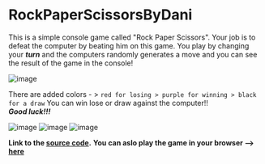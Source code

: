 # RockPaperScissorsByDani
This is a simple console game called "Rock Paper Scissors". Your job is to defeat the computer by beating him on this game.
You play by changing your ***turn*** and the computers randomly generates a move and you can see the result of the game in the console!



![image](https://user-images.githubusercontent.com/122204463/214046835-0d1b671b-d5a7-4e2e-9323-2ad0d5be86c0.png)

There are added colors - > `red for losing > purple for winning > black for a draw`
You can win lose or draw against the computer!!    
***Good luck!!!***


![image](https://user-images.githubusercontent.com/122204463/214048149-02150f35-0ac6-44c6-8334-c76e77fe6170.png) ![image](https://user-images.githubusercontent.com/122204463/214048415-3a6f04bc-356e-4abe-acae-96d92276c401.png) ![image](https://user-images.githubusercontent.com/122204463/214048520-a2bb0705-7deb-4ed1-960f-e939bc4aa39b.png)

**Link to the [source code](https://github.com/DanielKirilov/RockPaperScissorsByDani/blob/main/rockPaperScissors.js).**
**You can aslo play the game in your browser --> [here](https://replit.com/@DaniOne8/RockPaperScissorsByDani?v=1)**


